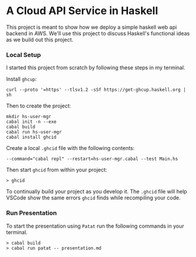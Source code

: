 # A Cloud API Service in Haskell

This project is meant to show how we deploy a simple haskell web api backend in AWS.
We'll use this project to discuss Haskell's functional ideas as we build out this project.

### Local Setup

I started this project from scratch by following these steps in my terminal.

Install `ghcup`:

```console
curl --proto '=https' --tlsv1.2 -sSf https://get-ghcup.haskell.org | sh
```

Then to create the project:

```console
mkdir hs-user-mgr
cabal init -n --exe
cabal build
cabal run hs-user-mgr
cabal install ghcid
```

Create a local `.ghcid` file with the following contents:

```console
--command="cabal repl" --restart=hs-user-mgr.cabal --test Main.hs
```

Then start `ghcid` from within your project:

```console
> ghcid
```

To continually build your project as you develop it. The `.ghcid` file will help VSCode show the same errors `ghcid` finds while recompiling your code.

### Run Presentation

To start the presentation using `Patat` run the following commands in your terminal.

```console
> cabal build
> cabal run patat -- presentation.md
```
